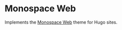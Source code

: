 # Monospace Web

Implements the [Monospace Web](https://owickstrom.github.io/the-monospace-web/) theme for Hugo sites.
